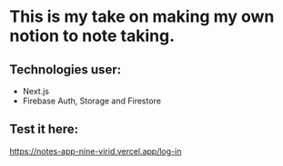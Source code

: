# This is my take on making my own notion to note taking.

## Technologies user:
- Next.js
- Firebase Auth, Storage and Firestore

## Test it here:
https://notes-app-nine-virid.vercel.app/log-in 
